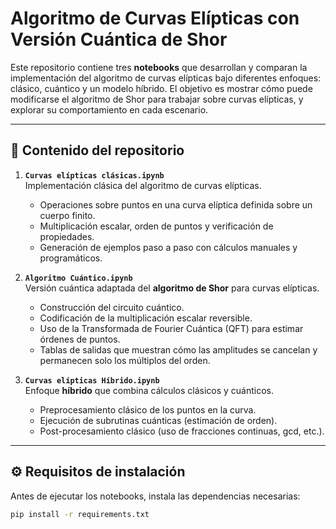 # Algoritmo de Curvas Elípticas con Versión Cuántica de Shor

Este repositorio contiene tres **notebooks** que desarrollan y comparan la implementación del algoritmo de curvas elípticas bajo diferentes enfoques: clásico, cuántico y un modelo híbrido. El objetivo es mostrar cómo puede modificarse el algoritmo de Shor para trabajar sobre curvas elípticas, y explorar su comportamiento en cada escenario.

---

## 📂 Contenido del repositorio

1. **`Curvas elípticas clásicas.ipynb`**  
   Implementación clásica del algoritmo de curvas elípticas.  
   - Operaciones sobre puntos en una curva elíptica definida sobre un cuerpo finito.  
   - Multiplicación escalar, orden de puntos y verificación de propiedades.  
   - Generación de ejemplos paso a paso con cálculos manuales y programáticos.  

2. **`Algoritmo Cuántico.ipynb`**  
   Versión cuántica adaptada del **algoritmo de Shor** para curvas elípticas.  
   - Construcción del circuito cuántico.  
   - Codificación de la multiplicación escalar reversible.  
   - Uso de la Transformada de Fourier Cuántica (QFT) para estimar órdenes de puntos.  
   - Tablas de salidas que muestran cómo las amplitudes se cancelan y permanecen solo los múltiplos del orden.  

3. **`Curvas elípticas Híbrido.ipynb`**  
   Enfoque **híbrido** que combina cálculos clásicos y cuánticos.  
   - Preprocesamiento clásico de los puntos en la curva.  
   - Ejecución de subrutinas cuánticas (estimación de orden).  
   - Post-procesamiento clásico (uso de fracciones continuas, gcd, etc.).  

---

## ⚙️ Requisitos de instalación

Antes de ejecutar los notebooks, instala las dependencias necesarias:

```bash
pip install -r requirements.txt

